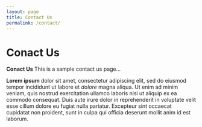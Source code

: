 ```yaml
---
layout: page
title: Contact Us
permalink: /contact/
---
```


# Conact Us

**Conact Us** This is a sample contact us page...

**Lorem ipsum** dolor sit amet, consectetur adipiscing elit, sed do eiusmod tempor incididunt ut labore et _dolore_ magna aliqua. Ut enim ad minim veniam, quis nostrud exercitation ullamco laboris nisi ut aliquip ex ea commodo consequat. Duis aute irure dolor in reprehenderit in voluptate velit esse cillum dolore eu fugiat nulla pariatur. Excepteur sint occaecat cupidatat non proident, sunt in culpa qui officia deserunt mollit anim id est laborum.